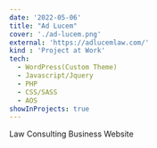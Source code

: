 ```yaml
---
date: '2022-05-06'
title: "Ad Lucem"
cover: './ad-lucem.png'
external: 'https://adlucemlaw.com/'
kind : 'Project at Work'
tech:
  - WordPress(Custom Theme)
  - Javascript/Jquery
  - PHP
  - CSS/SASS
  - AOS
showInProjects: true
---
```


Law Consulting Business Website
